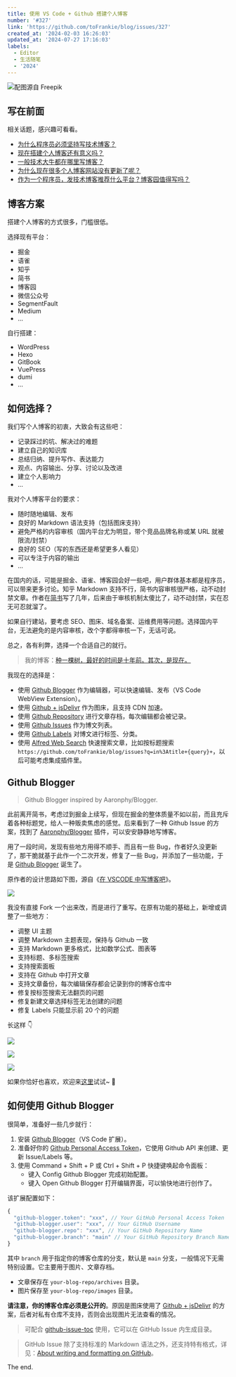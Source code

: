 ```yaml
---
title: 使用 VS Code + Github 搭建个人博客
number: '#327'
link: 'https://github.com/toFrankie/blog/issues/327'
created_at: '2024-02-03 16:26:03'
updated_at: '2024-07-27 17:16:03'
labels:
  - Editor
  - 生活随笔
  - '2024'
---
```


![配图源自 Freepik](https://cdn.jsdelivr.net/gh/toFrankie/blog@main/images/2024/2/1706956091868.jpg)

## 写在前面

相关话题，感兴趣可看看。

- [为什么程序员必须坚持写技术博客？](https://www.zhihu.com/question/624259381)
- [现在搭建个人博客还有意义吗？](https://www.zhihu.com/question/359954102)
- [一般技术大牛都在哪里写博客？](https://www.zhihu.com/question/22795144)
- [为什么现在很多个人博客网站没有更新了呢？](https://www.zhihu.com/question/656111884)
- [作为一个程序员，发技术博客推荐什么平台？博客园值得写吗？](https://www.zhihu.com/question/652884046)

## 博客方案

搭建个人博客的方式很多，门槛很低。

选择现有平台：

- 掘金
- 语雀
- 知乎
- 简书
- 博客园
- 微信公众号
- SegmentFault
- Medium
- ...

自行搭建：

- WordPress
- Hexo
- GitBook
- VuePress
- dumi
- ...

## 如何选择？

我们写个人博客的初衷，大致会有这些吧：

- 记录踩过的坑、解决过的难题
- 建立自己的知识库
- 总结归纳、提升写作、表达能力
- 观点、内容输出、分享、讨论以及改进
- 建立个人影响力
- ...

我对个人博客平台的要求：

- 随时随地编辑、发布
- 良好的 Markdown 语法支持（包括图床支持）
- 避免严格的内容审核（国内平台尤为明显，带个竞品品牌名称或某 URL 就被限流/封禁）
- 良好的 SEO（写的东西还是希望更多人看见）
- 可以专注于内容的输出
- ...

在国内的话，可能是掘金、语雀、博客园会好一些吧，用户群体基本都是程序员，可以带来更多讨论。知乎 Markdown 支持不行，简书内容审核很严格，动不动封禁文章。作者在[简书](https://www.jianshu.com/u/f4dac74bd955)写了几年，后来由于审核机制太傻比了，动不动封禁，实在忍无可忍就溜了。

如果自行建站，要考虑 SEO、图床、域名备案、运维费用等问题。选择国内平台，无法避免的是内容审核，改个字都得审核一下，无话可说。

总之，各有利弊，选择一个合适自己的就行。

> 我的博客：[种一棵树，最好的时间是十年前。其次，是现在。](https://github.com/toFrankie/blog)

我现在的选择是：

- 使用 [Github Blogger](https://marketplace.visualstudio.com/items?itemName=Frankie.github-blogger) 作为编辑器，可以快速编辑、发布（VS Code WebView Extension）。
- 使用 [Github + jsDelivr](https://www.jsdelivr.com/?docs=gh) 作为图床，且支持 CDN 加速。
- 使用 [Github Repository](https://github.com/toFrankie/blog) 进行文章存档，每次编辑都会被记录。
- 使用 [Github Issues](https://github.com/toFrankie/blog/issues) 作为博文列表。
- 使用 [Github Labels](https://github.com/toFrankie/blog/labels) 对博文进行标签、分类。
- 使用 [Alfred Web Search](https://www.alfredapp.com/help/features/web-search/) 快速搜索文章，比如按标题搜索 `https://github.com/toFrankie/blog/issues?q=in%3Atitle+{query}+`，以后可能考虑集成插件里。

## Github Blogger

> Github Blogger inspired by Aaronphy/Blogger.

此前离开简书，考虑过到掘金上续写，但现在掘金的整体质量不如以前，而且充斥着各种标题党，给人一种贩卖焦虑的感觉。后来看到了一种 Github Issue 的方案，找到了 [Aaronphy/Blogger](https://github.com/Aaronphy/Blogger) 插件，可以安安静静地写博客。

用了一段时间，发现有些地方用得不顺手、而且有一些 Bug，作者好久没更新了，那干脆就基于此作一个二次开发，修复了一些 Bug，并添加了一些功能，于是 [Github Blogger](https://github.com/toFrankie/github-blogger) 诞生了。

原作者的设计思路如下图，源自《[在 VSCODE 中写博客吧](https://zhuanlan.zhihu.com/p/358347337)》。

![](https://cdn.jsdelivr.net/gh/toFrankie/blog@main/images/2024/2/1706953309265.png)

我没有直接 Fork 一个出来改，而是进行了重写。在原有功能的基础上，新增或调整了一些地方：

- 调整 UI 主题
- 调整 Markdown 主题表现，保持与 Github 一致
- 支持 Markdown 更多格式，比如数学公式、图表等
- 支持标题、多标签搜索
- 支持搜索面板
- 支持在 Github 中打开文章
- 支持文章备份，每次编辑保存都会记录到你的博客仓库中
- 修复按标签搜索无法翻页的问题
- 修复新建文章选择标签无法创建的问题
- 修复 Labels 只能显示前 20 个的问题

长这样 👇

![](https://cdn.jsdelivr.net/gh/toFrankie/blog@main/images/2024/2/1706954692789.png)

![](https://cdn.jsdelivr.net/gh/toFrankie/blog@main/images/2024/2/1706954716063.png)

![](https://cdn.jsdelivr.net/gh/toFrankie/blog@main/images/2024/2/1706954736043.png)

如果你恰好也喜欢，欢迎来[这里](https://github.com/toFrankie/github-blogger)试试~ 👋

## 如何使用 Github Blogger

很简单，准备好一些几步就行：

1. 安装 [Github Blogger](https://marketplace.visualstudio.com/items?itemName=Frankie.github-blogger)（VS Code 扩展）。
2. 准备好你的 [Github Personal Access Token](https://docs.github.com/zh/authentication/keeping-your-account-and-data-secure/managing-your-personal-access-tokens)，它使用 Github API 来创建、更新 Issue/Labels 等。
3. 使用 Command + Shift + P 或 Ctrl + Shift + P 快捷键唤起命令面板：
    - 键入 Config Github Blogger 完成初始配置。
    - 键入 Open Github Blogger 打开编辑界面，可以愉快地进行创作了。

该扩展配置如下：

```js
{
  "github-blogger.token": "xxx", // Your GitHub Personal Access Token
  "github-blogger.user": "xxx", // Your GitHub Username
  "github-blogger.repo": "xxx", // Your GitHub Repository Name
  "github-blogger.branch": "main" // Your GitHub Repository Branch Name
}
```

其中 `branch` 用于指定你的博客仓库的分支，默认是 `main` 分支，一般情况下无需特别设置。它主要用于图片、文章存档。

- 文章保存在 `your-blog-repo/archives` 目录。
- 图片保存至 `your-blog-repo/images` 目录。

**请注意，你的博客仓库必须是公开的**。原因是图床使用了 [Github + jsDelivr](https://www.jsdelivr.com/?docs=gh) 的方案，后者对私有仓库不支持，否则会出现图片无法查看的情况。

> 可配合 [github-issue-toc](https://github.com/toFrankie/github-issue-toc) 使用，它可以在 GitHub Issue 内生成目录。

> GitHub Issue 除了支持标准的 Markdown 语法之外，还支持特有格式，详见：[About writing and formatting on GitHub](https://docs.github.com/zh/get-started/writing-on-github/getting-started-with-writing-and-formatting-on-github/about-writing-and-formatting-on-github)。

The end.

<!--

## 写一个 VS Code WebView Extension 需要注意什么？

1. 使用 Yo Code 生成模板（[详见](https://github.com/Microsoft/vscode-generator-code)）。
2. 本地调试，主要配置 `launch.json` 和 `tasks.json` 以便本地开发/调试插件。
    - [Launch configurations](https://code.visualstudio.com/docs/editor/debugging#_launch-configurations)
    - [Integrate with External Tools via Tasks](https://code.visualstudio.com/docs/editor/tasks#vscode)

3. 开发 
    - 打包选型
    - 热更新

4. 打包
5. 发布

未完待续...

-->
